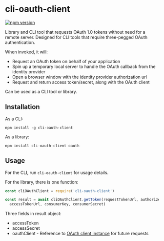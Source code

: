 # cli-oauth-client

[![npm version](https://badge.fury.io/js/cli-oauth-client.svg)](https://badge.fury.io/js/cli-oauth-client)

Library and CLI tool that requests OAuth 1.0 tokens without need for a remote server.
Designed for CLI tools that require three-pegged OAuth authentication.

When invoked, it will:
* Request an OAuth token on behalf of your application
* Spin up a temporary local server to handle the OAuth callback from the identity provider
* Open a browser window with the identity provider authorization url
* Request and return access token/secret, along with the OAuth client

Can be used as a CLI tool or library.

## Installation

As a CLI:

```
npm install -g cli-oauth-client
```

As a library:

```
npm install cli-oauth-client oauth
```

## Usage

For the CLI, run `cli-oauth-client` for usage details.

For the library, there is one function:

```js
const cliOAuthClient = require('cli-oauth-client')

const result = await cliOAuthClient.getToken(requestTokenUrl, authorizeUrl,
  accessTokenUrl, consumerKey, consumerSecret)
```

Three fields in result object:

* accessToken
* accessSecret
* oauthClient - Reference to [OAuth client instance](https://github.com/ciaranj/node-oauth) for future requests